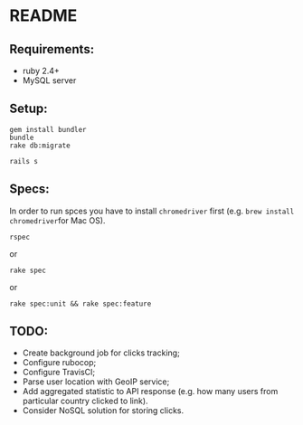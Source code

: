# README

## Requirements:

* ruby 2.4+
* MySQL server

## Setup:

```
gem install bundler
bundle
rake db:migrate

rails s
```

## Specs:

In order to run spces you have to install `chromedriver` first (e.g. `brew install chromedriver`for Mac OS).


```
rspec
```

or

```
rake spec
```

or

```
rake spec:unit && rake spec:feature
```

## TODO:

* Create background job for clicks tracking;
* Configure rubocop;
* Configure TravisCI;
* Parse user location with GeoIP service;
* Add aggregated statistic to API response (e.g. how many users from particular country clicked to link).
* Consider NoSQL solution for storing clicks.
